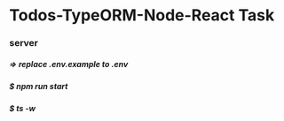 # Todos-TypeORM-Node-React Task

### server
##### => replace .env.example to .env 
##### $ npm run start
##### $ ts -w

